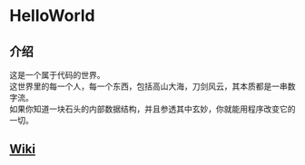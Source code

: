 # HelloWorld

介绍
---
这是一个属于代码的世界。<br>
这世界里的每一个人，每一个东西，包括高山大海，刀剑风云，其本质都是一串数字流。<br>
如果你知道一块石头的内部数据结构，并且参透其中玄妙，你就能用程序改变它的一切。<br>

[Wiki](https://github.com/Ivony/HelloWorld/wiki)
---
